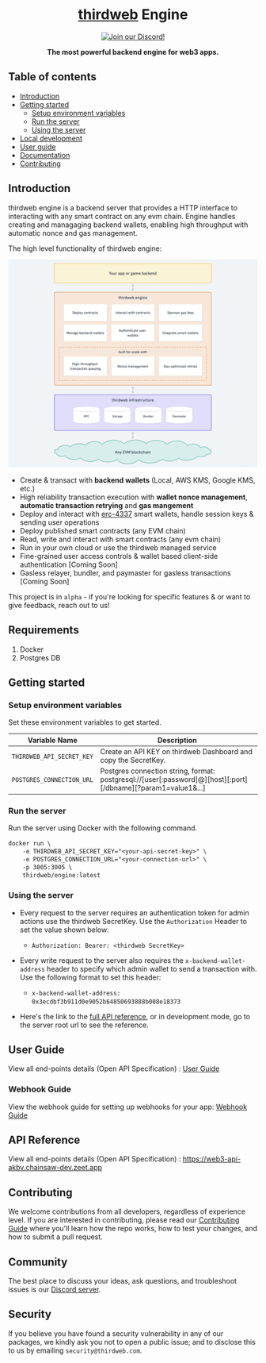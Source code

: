 <p align="center">
    <br />
    <a href="https://thirdweb.com">
        <img src="https://github.com/thirdweb-dev/js/blob/main/packages/sdk/logo.svg?raw=true" width="200" alt=""/></a>
    <br />
</p>

<h1 align="center"><a href='https://thirdweb.com/'>thirdweb</a> Engine</h1>

<p align="center">
    <a href="https://discord.gg/thirdweb">
        <img alt="Join our Discord!" src="https://img.shields.io/discord/834227967404146718.svg?color=7289da&label=discord&logo=discord&style=flat"/>
    </a>
</p>

<p align="center"><strong>The most powerful backend engine for web3 apps.</strong></p>

## Table of contents

- [Introduction](#introduction)
- [Getting started](#getting-started)
  - [Setup environment variables](#setup-environment-variables)
  - [Run the server](#run-the-server)
  - [Using the server](#using-the-server)
- [Local development](#local-development)
- [User guide](#user-guide)
- [Documentation](#api-documentation)
- [Contributing](#contributing)

## Introduction

thirdweb engine is a backend server that provides a HTTP interface to interacting with any smart contract on any evm chain. Engine handles creating and managaging backend wallets, enabling high throughput with automatic nonce and gas management.

The high level functionality of thirdweb engine:

<!-- Source: https://whimsical.com/engine-architecture-2G6rXEvUM2HFmVwKxPWyzS -->
<img src="./docs/images/overview.png" alt="Overview" width="810">

- Create & transact with **backend wallets** (Local, AWS KMS, Google KMS, etc.)
- High reliability transaction execution with **wallet nonce management**, **automatic transaction retrying** and **gas mangement**
- Deploy and interact with [erc-4337](https://eips.ethereum.org/EIPS/eip-4337) smart wallets, handle session keys & sending user operations
- Deploy published smart contracts (any EVM chain)
- Read, write and interact with smart contracts (any evm chain)
- Run in your own cloud or use the thirdweb managed service
- Fine-grained user access controls & wallet based client-side authentication [Coming Soon]
- Gasless relayer, bundler, and paymaster for gasless transactions [Coming Soon]

This project is in `alpha` - if you're looking for specific features & or want to give feedback, reach out to us!

## Requirements

1. Docker
2. Postgres DB

## Getting started

### Setup environment variables

Set these environment variables to get started.

| Variable Name             | Description                                                                                                   |
| ------------------------- | ------------------------------------------------------------------------------------------------------------- |
| `THIRDWEB_API_SECRET_KEY` | Create an API KEY on thirdweb Dashboard and copy the SecretKey.                                               |
| `POSTGRES_CONNECTION_URL` | Postgres connection string, format: postgresql://[user[:password]@][host][:port][/dbname][?param1=value1&...] |

### Run the server

Run the server using Docker with the following command.

```
docker run \
    -e THIRDWEB_API_SECRET_KEY="<your-api-secret-key>" \
    -e POSTGRES_CONNECTION_URL="<your-connection-url>" \
    -p 3005:3005 \
    thirdweb/engine:latest
```

### Using the server

- Every request to the server requires an authentication token for admin actions use the thirdweb SecretKey. Use the `Authorization` Header to set the value shown below:
  - `Authorization: Bearer: <thirdweb SecretKey>`
- Every write request to the server also requires the `x-backend-wallet-address` header to specify which admin wallet to send a transaction with. Use the following format to set this header:

  - `x-backend-wallet-address: 0x3ecdbf3b911d0e9052b64850693888b008e18373`

- Here's the link to the [full API reference](https://redocly.github.io/redoc/?url=https://demo.web3api.thirdweb.com/json), or in development mode, go to the server root url to see the reference.

## User Guide

View all end-points details (Open API Specification) : [User Guide](./docs/1-user-guide.md)

### Webhook Guide

View the webhook guide for setting up webhooks for your app: [Webhook Guide](./docs/4-webhook-guide.md)

## API Reference

View all end-points details (Open API Specification) : https://web3-api-akbv.chainsaw-dev.zeet.app

## Contributing

We welcome contributions from all developers, regardless of experience level. If you are interested in contributing, please read our [Contributing Guide](./.github/contributing.md) where you'll learn how the repo works, how to test your changes, and how to submit a pull request.

## Community

The best place to discuss your ideas, ask questions, and troubleshoot issues is our [Discord server](https://discord.gg/thirdweb).

## Security

If you believe you have found a security vulnerability in any of our packages, we kindly ask you not to open a public issue; and to disclose this to us by emailing `security@thirdweb.com`.

